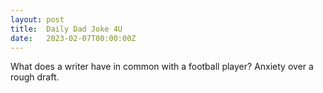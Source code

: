 ```yaml
---
layout: post
title:  Daily Dad Joke 4U
date:   2023-02-07T00:00:00Z
---
```

What does a writer have in common with a football player? Anxiety over a rough draft.
